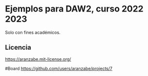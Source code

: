 # Ejemplos para DAW2, curso 2022 2023
Solo con fines académicos.

## Licencia

https://aranzabe.mit-license.org/

#Board
https://github.com/users/aranzabe/projects/7

